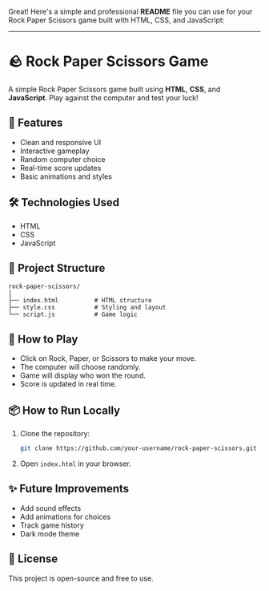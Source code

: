 Great! Here's a simple and professional **README** file you can use for your Rock Paper Scissors game built with HTML, CSS, and JavaScript:

---

# 🪨 Rock Paper Scissors Game

A simple Rock Paper Scissors game built using **HTML**, **CSS**, and **JavaScript**. Play against the computer and test your luck!


## 🚀 Features

* Clean and responsive UI
* Interactive gameplay
* Random computer choice
* Real-time score updates
* Basic animations and styles

## 🛠️ Technologies Used

* HTML
* CSS
* JavaScript

## 📁 Project Structure

```
rock-paper-scissors/
│
├── index.html          # HTML structure
├── style.css           # Styling and layout
└── script.js           # Game logic
```

## 🧠 How to Play

* Click on Rock, Paper, or Scissors to make your move.
* The computer will choose randomly.
* Game will display who won the round.
* Score is updated in real time.

## 📦 How to Run Locally

1. Clone the repository:

   ```bash
   git clone https://github.com/your-username/rock-paper-scissors.git
   ```
2. Open `index.html` in your browser.

## ✨ Future Improvements

* Add sound effects
* Add animations for choices
* Track game history
* Dark mode theme

## 📝 License

This project is open-source and free to use.


